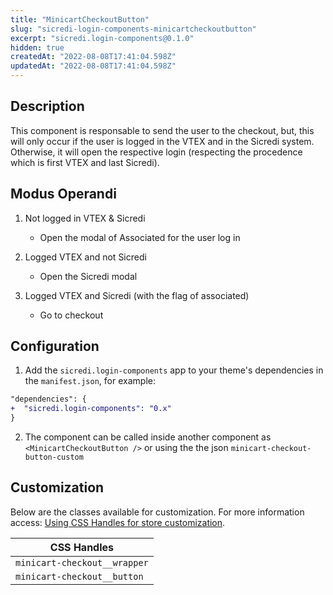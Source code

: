```yaml
---
title: "MinicartCheckoutButton"
slug: "sicredi-login-components-minicartcheckoutbutton"
excerpt: "sicredi.login-components@0.1.0"
hidden: true
createdAt: "2022-08-08T17:41:04.598Z"
updatedAt: "2022-08-08T17:41:04.598Z"
---
```

## Description

This component is responsable to send the user to the checkout, but, this will only occur if the user is logged in the VTEX and in the Sicredi system. Otherwise, it will open the respective login (respecting the procedence which is first VTEX and last Sicredi).

## Modus Operandi

1. Not logged in VTEX & Sicredi
    - Open the modal of Associated for the user log in

2. Logged VTEX and not Sicredi
    - Open the Sicredi modal

3. Logged VTEX and Sicredi (with the flag of associated)
    - Go to checkout

## Configuration

1. Add the `sicredi.login-components` app to your theme's dependencies in the `manifest.json`, for example:

```diff
"dependencies": {
+  "sicredi.login-components": "0.x"
}
```

2. The component can be called inside another component as `<MinicartCheckoutButton />` or using the the json `minicart-checkout-button-custom`

## Customization

Below are the classes available for customization. For more information access: [Using CSS Handles for store customization](https://vtex.io/docs/recipes/style/using-css-handles-for-store-customization).

| CSS Handles                  |
| ---------------------------- |
| `minicart-checkout__wrapper` |
| `minicart-checkout__button`  |